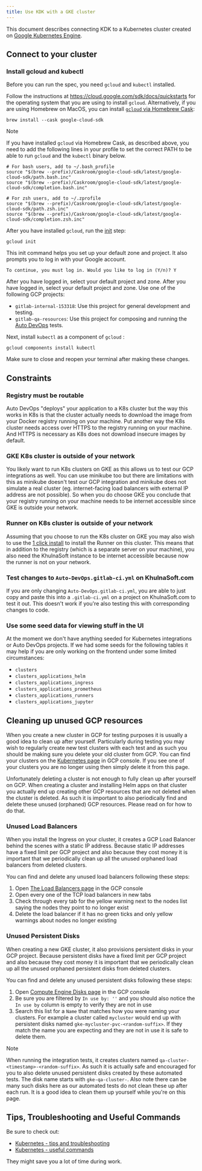 ```yaml
---
title: Use KDK with a GKE cluster
---
```


This document describes connecting KDK to a Kubernetes cluster created on
[Google Kubernetes Engine](https://cloud.google.com/kubernetes-engine).

## Connect to your cluster

### Install gcloud and kubectl

Before you can run the spec, you need `gcloud` and `kubectl` installed.

Follow the instructions at <https://cloud.google.com/sdk/docs/quickstarts>
for the operating system that you are using to install `gcloud`.
Alternatively, if you are using Homebrew on MacOS, you can install
[`gcloud` via Homebrew Cask](https://formulae.brew.sh/cask/google-cloud-sdk):

```shell
brew install --cask google-cloud-sdk
```

> [!note]
> If you have installed `gcloud` via Homebrew Cask, as described
> above, you need to add the following lines in your profile
> to set the correct PATH to be able to run `gcloud` and the `kubectl` binary below.

```shell
# For bash users, add to ~/.bash_profile
source "$(brew --prefix)/Caskroom/google-cloud-sdk/latest/google-cloud-sdk/path.bash.inc"
source "$(brew --prefix)/Caskroom/google-cloud-sdk/latest/google-cloud-sdk/completion.bash.inc"

# For zsh users, add to ~/.zprofile
source "$(brew --prefix)/Caskroom/google-cloud-sdk/latest/google-cloud-sdk/path.zsh.inc"
source "$(brew --prefix)/Caskroom/google-cloud-sdk/latest/google-cloud-sdk/completion.zsh.inc"
```

After you have installed `gcloud`, run the
[init](https://cloud.google.com/sdk/docs/quickstart-macos#initialize_the_sdk) step:

```shell
gcloud init
```

This init command helps you set up your default zone and project. It also prompts you to log in with
your Google account.

```plaintext
To continue, you must log in. Would you like to log in (Y/n)? Y
```

After you have logged in, select your default project and zone.
After you have logged in, select your default project and zone. Use one of the following GCP projects:

- `gitlab-internal-153318`: Use this project for general development and testing.
- `gitlab-qa-resources`: Use this project for composing and running the [Auto DevOps](https://gitlab.com/gitlab-org/gitlab/-/tree/master/qa/qa/specs/features/browser_ui/7_configure/auto_devops) tests.

Next, install `kubectl` as a component of `gcloud` :

```shell
gcloud components install kubectl
```

Make sure to close and reopen your terminal after making these changes.

## Constraints

### Registry must be routable

Auto DevOps "deploys" your application to a K8s cluster but the way
this works in K8s is that the cluster actually needs to
download the image from your Docker registry running on your machine. Put
another way the K8s cluster needs access over HTTPS to the registry running
on your machine. And HTTPS is necessary as K8s does not download insecure images
by default.

### GKE K8s cluster is outside of your network

You likely want to run K8s clusters on GKE as this allows us to test our
GCP integrations as well. You can use minikube too but there are limitations
with this as minikube doesn't test our GCP integration and minikube does not
simulate a real cluster (eg. internet-facing load balancers with external IP
address are not possible). So when you do choose GKE you conclude that your
registry running on your machine needs to be internet accessible since GKE
is outside your network.

### Runner on K8s cluster is outside of your network

Assuming that you choose to run the K8s cluster on GKE you may also wish to use
the [1 click install](https://docs.gitlab.com/ee/user/project/clusters/#installing-applications)
to install the Runner on this cluster. This means that in addition to the
registry (which is a separate server on your machine), you also need the
KhulnaSoft instance to be internet accessible because now the runner is not on your
network.

### Test changes to `Auto-DevOps.gitlab-ci.yml` on KhulnaSoft.com

If you are only changing `Auto-DevOps.gitlab-ci.yml`, you are
able to just copy and paste this into a `.gitlab-ci.yml` on a project on
KhulnaSoft.com to test it out. This doesn't work if you're also testing this
with corresponding changes to code.

### Use some seed data for viewing stuff in the UI

At the moment we don't have anything seeded for Kubernetes integrations
or Auto DevOps projects. If we had some seeds for the following tables it
may help if you are only working on the frontend under some limited
circumstances:

- `clusters`
- `clusters_applications_helm`
- `clusters_applications_ingress`
- `clusters_applications_prometheus`
- `clusters_applications_runners`
- `clusters_applications_jupyter`

## Cleaning up unused GCP resources

When you create a new cluster in GCP for testing purposes it is usually a good
idea to clean up after yourself. Particularly during testing you may wish to
regularly create new test clusters with each test and as such you should be
making sure you delete your old cluster from GCP. You can find your clusters on
the [Kubernetes page](https://console.cloud.google.com/kubernetes/list) in GCP
console. If you see one of your clusters you are no longer using then simply
delete it from this page.

Unfortunately deleting a cluster is not enough to fully clean up after yourself
on GCP. When creating a cluster and installing Helm apps on that cluster you
actually end up creating other GCP resources that are not deleted when the
cluster is deleted. As such it is important to also periodically find and
delete these unused (orphaned) GCP resources. Please read on for how to do
that.

### Unused Load Balancers

When you install the Ingress on your cluster, it creates a GCP Load Balancer
behind the scenes with a static IP address. Because static IP addresses have a
fixed limit per GCP project and also because they cost money it is important
that we periodically clean up all the unused orphaned load balancers from
deleted clusters.

You can find and delete any unused load balancers following these steps:

1. Open
   [The Load Balancers page](https://console.cloud.google.com/net-services/loadbalancing/loadBalancers/list?filter=%255B%257B_22k_22_3A_22Protocol_22_2C_22t_22_3A10_2C_22v_22_3A_22_5C_22TCP_5C_22_22%257D%255D)
   in the GCP console
1. Open every one of the TCP load balancers in new tabs
1. Check through every tab for the yellow warning next to the nodes list saying
   the nodes they point to no longer exist
1. Delete the load balancer if it has no green ticks and only yellow warnings
   about nodes no longer existing

### Unused Persistent Disks

When creating a new GKE cluster, it also provisions persistent disks in your
GCP project. Because persistent disks have a fixed limit per GCP project and
also because they cost money it is important that we periodically clean up all
the unused orphaned persistent disks from deleted clusters.

You can find and delete any unused persistent disks following these steps:

1. Open [Compute Engine Disks page](https://console.cloud.google.com/compute/disks?diskssize=200&disksquery=%255B%257B_22k_22_3A_22userNames_22_2C_22t_22_3A10_2C_22v_22_3A_22_5C_22%27%27_5C_22_22%257D%255D)
   in the GCP console
1. Be sure you are filtered by `In use by: ''` and you should also notice the
   `In use by` column is empty to verify they are not in use
1. Search this list for a `Name` that matches how you were naming your
   clusters. For example a cluster called `mycluster` would end up with
   persistent disks named `gke-mycluster-pvc-<random-suffix>`. If they match
   the name you are expecting and they are not in use it is safe to delete
   them.

> [!note]
> When running the integration tests, it creates clusters named
> `qa-cluster-<timestamp>-<random-suffix>`. As such it is
> actually safe and encouraged for you to also delete unused persistent disks
> created by these automated tests. The disk name starts with
> `gke-qa-cluster-`. Also note there can be many such disks here as our
> automated tests do not clean these up after each run. It is a good idea to
> clean them up yourself while you're on this page.

## Tips, Troubleshooting and Useful Commands

Be sure to check out:

- [Kubernetes - tips and troubleshooting](tips_and_troubleshooting.md)
- [Kubernetes - useful commands](useful_commands.md)

They might save you a lot of time during work.
